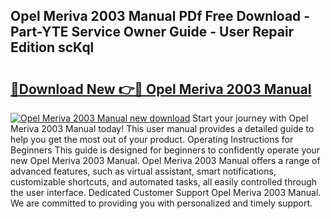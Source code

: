 ## Opel Meriva 2003 Manual PDf Free Download - Part-YTE Service Owner Guide - User Repair Edition scKql

# <h2><a href="http://cf26922.oget.top/?id=Opel+Meriva+2003+Manual">🔗Download New 👉🔴 Opel Meriva 2003 Manual</a></h2>

[![Opel Meriva 2003 Manual new download](https://i.imgur.com/5g1atiW.png)](http://cf26922.oget.top/?id=Opel+Meriva+2003+Manual)
Start your journey with Opel Meriva 2003 Manual today! This user manual provides a detailed guide to help you get the most out of your product. Operating Instructions for Beginners This guide is designed for beginners to confidently operate your new Opel Meriva 2003 Manual. Opel Meriva 2003 Manual offers a range of advanced features, such as virtual assistant, smart notifications, customizable shortcuts, and automated tasks, all easily controlled through the user interface. Dedicated Customer Support Opel Meriva 2003 Manual. We are committed to providing you with personalized and timely support.
